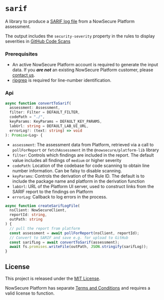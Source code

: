 # `sarif`

A library to produce a [SARIF log file](https://sarifweb.azurewebsites.net/) from a NowSecure Platform assessment.

The output includes the `security-severity` property in the rules to display severities in [GitHub Code Scans](https://docs.github.com/en/code-security/code-scanning/integrating-with-code-scanning/sarif-support-for-code-scanning)

### Prerequisites

- An active NowSecure Platform account is required to generate the input data. If you **_are not_** an existing NowSecure Platform customer, please [contact us](https://info.nowsecure.com/github-request).
- [ripgrep](https://github.com/BurntSushi/ripgrep) is required for line-number identification.

### Api

```typescript
async function convertToSarif(
  assessment: Assessment,
  filter: Filter = DEFAULT_FILTER,
  codePath = "./",
  keyParams: KeyParams = DEFAULT_KEY_PARAMS,
  labUrl: string = DEFAULT_LAB_UI_URL,
  errorLog?: (text: string) => void
): Promise<Log> {
```

- `assessment`: The assessment data from Platform, retrieved via a call to `pollForReport` or `fetchAssessment` in the `@nowsecure/platform-lib` library
- `filter`: Controls which findings are included in the report. The default value includes all findings of `medium` or higher severity
- `codePath`: Location of the codebase for code scanning to obtain line number information. Can be falsy to disable scanning.
- `keyParams`: Controls the derivation of the Rule ID. The default is to include the package name and platform in the derivation function
- `labUrl`: URL of the Platform UI server, used to construct links from the SARIF report to the findings on Platform
- `errorLog`: Callback to log errors in the process.

```typescript
async function createSarifLogFile(
  nsClient: NowSecureClient,
  reportId: string,
  outPath: string
) {
  // pull the report from platform
  const assessment = await pollForReport(nsClient, reportId);
  // Convert to SARIF and save e.g. for upload to GitHub
  const sarifLog = await convertToSarif(assessment);
  await fs.promises.writeFile(outPath, JSON.stringify(sarifLog));
}
```

## License

This project is released under the [MIT License](https://mit-license.org/).

NowSecure Platform has separate [Terms and Conditions](https://www.nowsecure.com/terms-and-conditions/) and requires a valid license to function.
